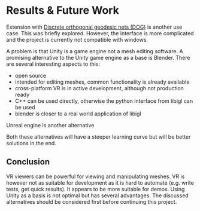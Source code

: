# Results & Future Work

Extension with [Discrete orthogonal geodesic nets (DOG)](https://github.com/MichaelRabinovich/DOG-editor/) is another use case. This was briefly explored. However, the interface is more complicated and the project is currently not compatible with windows. 

A problem is that Unity is a game engine not a mesh editing software. A promising alternative to the Unity game engine as a base is Blender. There are several interesting aspects to this: 

- open source
- intended for editing meshes, common functionality is already available
- cross-platform VR is in active development, although not production ready
- C++ can be used directly, otherwise the python interface from libigl can be used
- blender is closer to a real world application of libigl

Unreal engine is another alternative

Both these alternatives will have a steeper learning curve but will be better solutions in the end.

## Conclusion

VR viewers can be powerful for viewing and manipulating meshes. VR is however not as suitable for development as it is hard to automate (e.g. write tests, get quick results). It appears to be more suitable for demos. Using Unity as a basis is not optimal but has several advantages. The discussed alternatives should be considered first before continuing this project.

